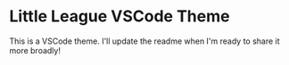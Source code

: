 # Little League VSCode Theme

This is a VSCode theme. I'll update the readme when I'm ready to share it more broadly!